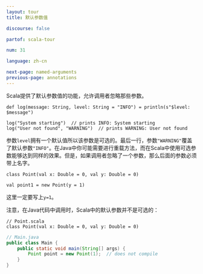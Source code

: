 ```yaml
---
layout: tour
title: 默认参数值

discourse: false

partof: scala-tour

num: 31

language: zh-cn

next-page: named-arguments
previous-page: annotations
---
```


Scala提供了默认参数值的功能，允许调用者忽略那些参数。

```tut
def log(message: String, level: String = "INFO") = println(s"$level: $message")

log("System starting")  // prints INFO: System starting
log("User not found", "WARNING")  // prints WARNING: User not found
```

参数`level`拥有一个默认值所以该参数是可选的。最后一行，参数`"WARNING"`覆盖了默认参数`"INFO"`。在Java中你可能需要进行重载方法，而在Scala中使用可选参数能够达到同样的效果。但是，如果调用者忽略了一个参数，那么后面的参数必须带上名字。

```tut  
class Point(val x: Double = 0, val y: Double = 0)

val point1 = new Point(y = 1)
```

这里一定要写上`y=1`。

注意，在Java代码中调用时，Scala中的默认参数并不是可选的：

```tut
// Point.scala
class Point(val x: Double = 0, val y: Double = 0)
```

```java
// Main.java
public class Main {
    public static void main(String[] args) {
        Point point = new Point(1);  // does not compile
    }
}
```

